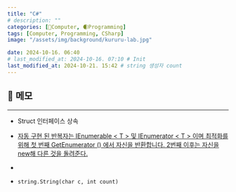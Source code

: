 ```yaml
---
title: "C#"
# description: ""
categories: [💫Computer, 🌒Programming]
tags: [Computer, Programming, CSharp]
image: "/assets/img/background/kururu-lab.jpg"

date: 2024-10-16. 06:40
# last_modified_at: 2024-10-16. 07:10 # Init
last_modified_at: 2024-10-21. 15:42 # string 생성자 count
---
```


## 💫 메모

---

- Struct 인터페이스 상속
- [자동 구현 된 반복자는 IEnumerable < T > 및 IEnumerator < T > 이며 최적화를 위해 첫 번째 GetEnumerator () 에서 자신을 반환합니다. 2번째 이후는 자신을 new해 다른 것을 돌려준다.](https://x.com/neuecc/status/1843568471768215622)
- [](https://x.com/_danuel_/status/1823337950832382124)

- `string.String(char c, int count)`
